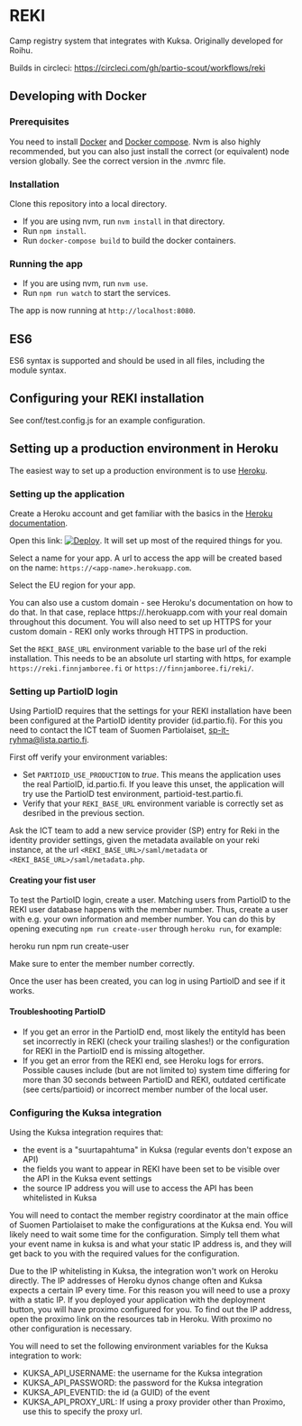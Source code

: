 # REKI
Camp registry system that integrates with Kuksa. Originally developed for Roihu.

Builds in circleci: https://circleci.com/gh/partio-scout/workflows/reki

## Developing with Docker

### Prerequisites
You need to install [Docker](https://docker.com) and [Docker compose](https://docs.docker.com/compose/install/). Nvm is also highly recommended, but you can also just install the correct (or equivalent) node version globally. See the correct version in the .nvmrc file.

### Installation
Clone this repository into a local directory.
- If you are using nvm, run `nvm install` in that directory.
- Run `npm install`.
- Run `docker-compose build` to build the docker containers.

### Running the app
- If you are using nvm, run `nvm use`.
- Run `npm run watch` to start the services.

The app is now running at `http://localhost:8080`.

## ES6
ES6 syntax is supported and should be used in all files, including the module syntax.

## Configuring your REKI installation

See conf/test.config.js for an example configuration.

## Setting up a production environment in Heroku

The easiest way to set up a production environment is to use [Heroku](https://heroku.com/).

### Setting up the application

Create a Heroku account and get familiar with the basics in the [Heroku documentation](https://devcenter.heroku.com/).

Open this link: [![Deploy](https://www.herokucdn.com/deploy/button.svg)](https://heroku.com/deploy). It will set up most of the required things for you.

Select a name for your app. A url to access the app will be created based on the name: `https://<app-name>.herokuapp.com`.

Select the EU region for your app.

You can also use a custom domain - see Heroku's documentation on how to do that. In that case, replace https://<app-name>.herokuapp.com with your real domain throughout this document. You will also need to set up HTTPS for your custom domain - REKI only works through HTTPS in production.

Set the `REKI_BASE_URL` environment variable to the base url of the reki installation. This needs to be an absolute url starting with https, for example `https://reki.finnjamboree.fi` or `https://finnjamboree.fi/reki/`.

### Setting up PartioID login

Using PartioID requires that the settings for your REKI installation have been been configured at the PartioID identity provider (id.partio.fi). For this you need to contact the ICT team of Suomen Partiolaiset, sp-it-ryhma@lista.partio.fi.

First off verify your environment variables:
- Set `PARTIOID_USE_PRODUCTION` to *true*. This means the application uses the real PartioID, id.partio.fi. If you leave this unset, the application will try use the PartioID test environment, partioid-test.partio.fi.
- Verify that your `REKI_BASE_URL` environment variable is correctly set as desribed in the previous section.

Ask the ICT team to add a new service provider (SP) entry for Reki in the identity provider settings, given the metadata available on your reki instance, at the url `<REKI_BASE_URL>/saml/metadata` or `<REKI_BASE_URL>/saml/metadata.php`.

#### Creating your fist user

To test the PartioID login, create a user. Matching users from PartioID to the REKI user database happens with the member number. Thus, create a user with e.g. your own information and member number. You can do this by opening executing `npm run create-user` through `heroku run`, for example:

  heroku run npm run create-user

Make sure to enter the member number correctly.

Once the user has been created, you can log in using PartioID and see if it works.

#### Troubleshooting PartioID

- If you get an error in the PartioID end, most likely the entityId has been set incorrectly in REKI (check your trailing slashes!) or the configuration for REKI in the PartioID end is missing altogether.
- If you get an error from the REKI end, see Heroku logs for errors. Possible causes include (but are not limited to) system time differing for more than 30 seconds between PartioID and REKI, outdated certificate (see certs/partioid) or incorrect member number of the local user.

### Configuring the Kuksa integration

Using the Kuksa integration requires that:

- the event is a "suurtapahtuma" in Kuksa (regular events don't expose an API)
- the fields you want to appear in REKI have been set to be visible over the API in the Kuksa event settings
- the source IP address you will use to access the API has been whitelisted in Kuksa

You will need to contact the member registry coordinator at the main office of Suomen Partiolaiset to make the configurations at the Kuksa end. You will likely need to wait some time for the configuration. Simply tell them what your event name in kuksa is and what your static IP address is, and they will get back to you with the required values for the configuration.

Due to the IP whitelisting in Kuksa, the integration won't work on Heroku directly. The IP addresses of Heroku dynos change often and Kuksa expects a certain IP every time. For this reason you will need to use a proxy with a static IP. If you deployed your application with the deployment button, you will have proximo configured for you. To find out the IP address, open the proximo link on the resources tab in Heroku. With proximo no other configuration is necessary.

You will need to set the following environment variables for the Kuksa integration to work:

- KUKSA_API_USERNAME: the username for the Kuksa integration
- KUKSA_API_PASSWORD: the password for the Kuksa integration
- KUKSA_API_EVENTID: the id (a GUID) of the event
- KUKSA_API_PROXY_URL: If using a proxy provider other than Proximo, use this to specify the proxy url.
